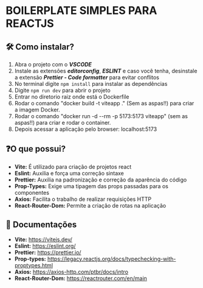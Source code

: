 # BOILERPLATE SIMPLES PARA REACTJS
## 🛠 Como instalar?
1. Abra o projeto com o ___**VSCODE**___
2.  Instale as extensões ___**editorconfig**___, ___**ESLINT**___ e caso você tenha, desinstale a extensão ___**Prettier - Code formatter**___ para evitar conflitos
3. No terminal digite ```npm install``` para instalar as dependências
4. Digite ```npm run dev``` para abrir o projeto
5. Entrar no diretorio raiz onde está o Dockerfile
6. Rodar o comando "docker build -t viteapp ." (Sem as aspas!!) para criar a imagem Docker.
7. Rodar o comando "docker run -d --rm -p 5173:5173 viteapp" (sem as aspas!!) para criar e rodar o container.
8. Depois acessar a aplicação pelo browser: localhost:5173

## ❓O que possui?

* **Vite:** É utilizado para criação de projetos react
* **Eslint:** Auxilia e força uma correção sintaxe
* **Prettier:** Auxilia na padronização e correção da aparência do código
* **Prop-Types:** Exige uma tipagem das props passadas para os componentes
* **Axios:** Facilita o trabalho de realizar requisições HTTP
* **React-Router-Dom:** Permite a criação de rotas na aplicação

## 📃 Documentações
* **Vite:** https://vitejs.dev/
* **Eslint:** https://eslint.org/
* **Prettier:** https://prettier.io/
* **Prop-types:** https://legacy.reactjs.org/docs/typechecking-with-proptypes.html
* **Axios:** https://axios-http.com/ptbr/docs/intro
* **React-Router-Dom:** https://reactrouter.com/en/main
